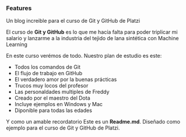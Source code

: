 ### Features

Un blog increible para el curso de Git y GitHub de Platzi

El curso de **Git y GitHub** es lo que me hacía falta para poder triplicar mi salario y lanzarme a la industria del tejido de lana sintética con Machine Learning

En este curso verémos de todo. Nuestro plan de estudio es este:
- Todos los comandos de Git
- El flujo de trabajo en GitHub
- El verdadero amor por la buenas prácticas
- Trucos muy locos del profesor
- Las personaldades multiples de Freddy
- Creado por el maestro del Dota
- Incluye ejemplos en Windows y Mac
- Diponible para todas las edades

Y como un amable recordatorio Este es un **Readme.md**. Diseñado como ejemplo para el curso de Git y GitHub de Platzi.
